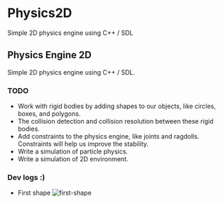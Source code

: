 # Physics2D
 Simple 2D physics engine using C++ / SDL
<br />

<!-- ABOUT THE PROJECT -->
## Physics Engine 2D

Simple 2D physics engine using C++ / SDL. 

### TODO
- Work with rigid bodies by adding shapes to our objects, like circles, boxes, and polygons.
- The collision detection and collision resolution between these rigid bodies.
- Add constraints to the physics engine, like joints and ragdolls. Constraints will help us improve the stability.
- Write a simulation of particle physics.
- Write a simulation of 2D environment.

<!-- Dev logs :) -->
### Dev logs :)
- First shape
![first-shape](https://user-images.githubusercontent.com/87911388/208233956-65691347-697a-411b-ac14-1e5e934b075c.png)

